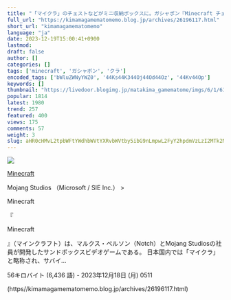 ```yaml
---
title: "「マイクラ」のチェストなどがミニ収納ボックスに。ガシャポン『Minecraft チェストコレクション』12月第4週より順次発売へ "
full_url: "https://kimamagamematomemo.blog.jp/archives/26196117.html"
short_url: "kimamagamematomemo"
language: "ja"
date: 2023-12-19T15:00:41+0900
lastmod: 
draft: false
author: []
categories: []
tags: ['minecraft', 'ガシャポン', 'クラ']
encoded_tags: ['bWluZWNyYWZ0', '44Ks44K344Oj44Od44Oz', '44Kv44Op']
keywords: []
thumbnail: "https://livedoor.blogimg.jp/matakima_gamematome/imgs/6/1/61f9229b-s.jpg"
popular: 1814
latest: 1980
trend: 257
featured: 400
views: 175
comments: 57
weight: 3
slug: aHR0cHMvL2tpbWFtYWdhbWVtYXRvbWVtby5ibG9nLmpwL2FyY2hpdmVzLzI2MTk2MTE3Lmh0bWw=
---
```


![](https://livedoor.blogimg.jp/matakima_gamematome/imgs/6/1/61f9229b-s.jpg)

<div><a title='Minecraft' href='https//ja.wikipedia.org/wiki/Minecraft' target='_blank'><p>Minecraft</p></a> <p class='searchresult'>Mojang Studios （Microsoft / SIE Inc.） > <p>Minecraft</p> 『<p>Minecraft</p>』（マインクラフト）は、マルクス・ペルソン（Notch）とMojang Studiosの社員が開発したサンドボックスビデオゲームである。 日本国内では「マイクラ」と略称され、サバイ…</p> <p class='mw-search-result-data'>56キロバイト (6,436 語) - 2023年12月18日 (月) 0511</p></div>

(https//kimamagamematomemo.blog.jp/archives/26196117.html)
